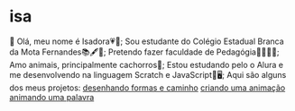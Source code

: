 # isa
👋 Olá, meu nome é Isadora💗💫;
Sou estudante do Colégio Estadual Branca da Mota Fernandes📚🖋💯;
Pretendo fazer faculdade de Pedagógia👩‍🎓👩‍🏫;
Amo animais, principalmente cachorros🐾;
Estou estudando pelo o Alura e me desenvolvendo na linguagem Scratch e JavaScript👾🖥;
Aqui são alguns dos meus projetos:
[desenhando formas e caminho](https://editor.p5js.org/padilha.isadora/full/DrUTCAv4J)
[criando uma animação](https://editor.p5js.org/padilha.isadora/full/ux81Z3HEQ)
[animando uma palavra](https://editor.p5js.org/padilha.isadora/full/ZiilMd5rd)
